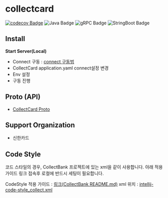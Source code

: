 # collectcard
[![codecov Badge](https://codecov.io/gh/Rainist/collectcard/branch/master/graph/badge.svg?token=BR9PE4VDH9)](https://codecov.io/gh/Rainist/collectcard)
![Java Badge](https://img.shields.io/badge/language-kotlin-brightgreen)
![gRPC Badge](https://img.shields.io/badge/Use-gRPC-2DA6B0)
![StringBoot Badge](https://img.shields.io/badge/SpringBoot-2.2.5.RELEASE-blue)

**Install**
--  

**Start Server(Local)**
-  Connect 구동 : [connect 구동법](https://rainist.atlassian.net/wiki/spaces/API/pages/640647181/connect+grpc)
-  CollectCard application.yaml connect설정 변경
- Env 설정
- 구동 진행

**Proto (API)**
--
- [CollectCard Proto](https://github.com/banksalad/idl/blob/master/protos/apis/v1/collectcard/collectcard.proto)


**Support Organization**
--
- 신한카드


**Code Style**  
-
코드 스타일의 경우, CollectBank 프로젝트에 있는 xml을 같이 사용합니다. 아래 적용가이드 링크 접속후 로컬에 반드시 세팅이 필요합니다.

CodeStyle 적용 가이드 : [링크(CollectBank README.md)](https://github.com/banksalad/collectbank#code-style, "google link")
xml 위치 : [intellij-code-style_collect.xml](https://github.com/banksalad/collectbank/blob/master/intellij-code-style_collect.xml, "google link")

